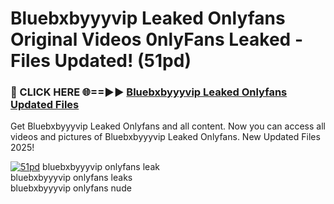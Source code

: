 # Bluebxbyyyvip Leaked Onlyfans Original Videos 0nlyFans Leaked - Files Updated! (51pd)

<h3>🔴 CLICK HERE 🌐==►► <a href="https://tinyurl.com/3hn5wdd3" rel="nofollow">Bluebxbyyyvip Leaked Onlyfans Updated Files</a></h3>

Get Bluebxbyyyvip Leaked Onlyfans and all content. Now you can access all videos and pictures of Bluebxbyyyvip Leaked Onlyfans. New Updated Files 2025!

[![51pd](https://i.imgur.com/4HnBqBT.gif)](https://tinyurl.com/3hn5wdd3)
bluebxbyyyvip onlyfans leak<br>
bluebxbyyyvip onlyfans leaks<br>
bluebxbyyyvip onlyfans nude